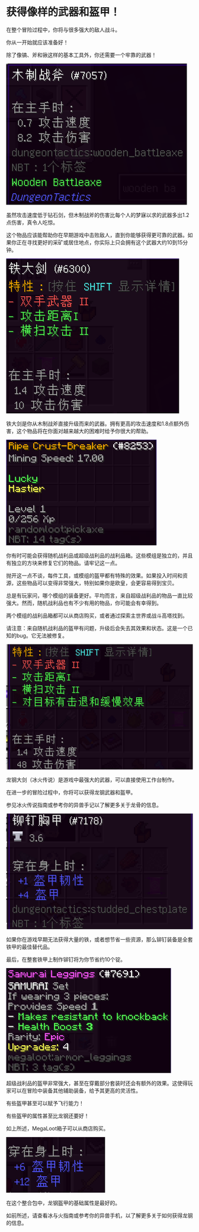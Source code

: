 # 获得像样的武器和盔甲！

在整个冒险过程中，你将与很多强大的敌人战斗。

你从一开始就应该准备好！

除了像镐、斧和锹这样的基本工具外，你还需要一个牢靠的武器！

![在你得到铁之前，这是最重要的东西](woodaxe.png)

虽然攻击速度低于钻石剑，但木制战斧的伤害比每个人的梦寐以求的武器多出1.2点伤害，真令人吃惊。

这个物品应该能帮助你在早期游戏中击败敌人，直到你能够获得更可靠的武器。如果你正在寻找更好的采矿或居住地点，你实际上只会拥有这个武器大约10到15分钟。

![你在之后的游戏中的战斗武器](irongreatsword.png)

铁大剑是你从木制战斧直接升级而来的武器。拥有更高的攻击速度和1.8点额外伤害，这个物品将在你面对越来越大的困难时给予你很大的帮助。

![通过战利品袋获得的稿子](randomlootpickaxe.png)

你有时可能会获得随机战利品或超级战利品的战利品箱。这些模组是独立的，并且有独立的方块来修复它们的物品。请牢记这一点。

抛开这一点不谈，每件工具，或模组的盔甲都有特殊的效果。如果投入时间和资源，这些物品可以变得非常强大，特别如果你是欧皇，会更容易得到宝贝。

总是有玩家问，哪个模组的装备更好。平均而言，来自超级战利品的物品一直比较强大。然而，随机战利品也有不少有用的物品，你可能会有幸得到。

两个模组的战利品箱都可以从商店购买，或者通过探索主世界或战斗高塔找到。

请注意：来自随机战利品的盔甲有问题，升级后会失去其效果和状态。这是一个已知的bug。它无法被修复。

![按默认的属性和效果计算，游戏中最好的武器](dragonsteelgreatsword.png)

龙钢大剑（冰火传说）是游戏中最强大的武器，可以直接使用工作台制作。

在进一步的冒险过程中，你将可以获得龙钢武器和盔甲。

参见冰火传说指南或参考你的异兽手记以了解更多关于龙骨的信息。

![铆钉盔甲在游戏早期非常有效，可以为你省一些铁！](studdedleather.png)

如果你在游戏早期无法获得大量的铁，或者想节省一些资源，那么铆钉装备是全套铁甲的最佳替代品。

最后，在整套铁甲上制作铆钉将为你节省约10个锭。

![一件来自传奇超级战利品箱的幸运盔甲](megalootarmor.png)

超级战利品的盔甲非常强大，甚至在穿戴部分套装时还会有额外的效果。这使得玩家可以在冒险中装备其他辅助装备，给予其更高的灵活性。

有些盔甲甚至可以赋予飞行能力！

有些盔甲的属性甚至比龙钢还要好！

如上所述，MegaLoot箱子可以从商店购买。

![龙钢胸甲的基础数据](dragonsteelarmor.png)

在这个整合包中，龙钢盔甲的基础属性是最好的。

如前所述，请查看冰与火指南或参考你的异兽手机，以了解更多关于如何获得龙钢的信息。







